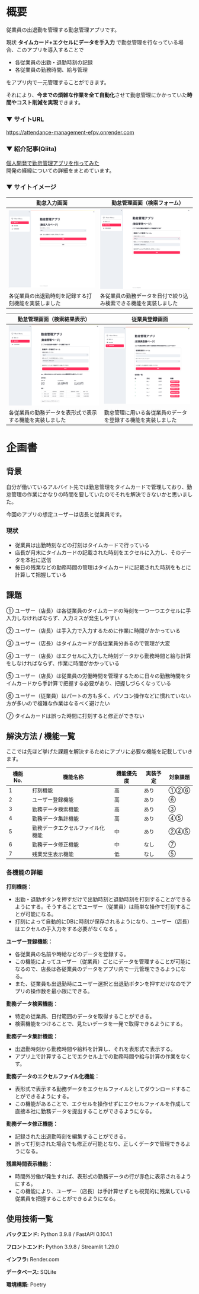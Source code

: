 # 概要
従業員の出退勤を管理する勤怠管理アプリです。 

現状 **タイムカード+エクセルにデータを手入力** で勤怠管理を行なっている場合、このアプリを導入することで
- 各従業員の出勤・退勤時刻の記録
- 各従業員の勤務時間、給与管理  

をアプリ内で一元管理することができます。  

それにより、**今までの煩雑な作業を全て自動化**させて勤怠管理にかかっていた**時間やコスト削減を実現**できます。

### ▼ サイトURL  
https://attendance-management-efpv.onrender.com  

### ▼ 紹介記事(Qiita)
[個人開発で勤怠管理アプリを作ってみた](https://qiita.com/kizataka/items/83bad5c64f7065a98757)  
開発の経緯についての詳細をまとめています。  

### ▼ サイトイメージ
| 勤怠入力画面 |　勤怠管理画面（検索フォーム） |
| ---- | ---- |
| ![勤怠入力画面](app_view/input_screen.png) | ![勤怠管理画面・検索フォーム](app_view/management_screen.png) |
| 各従業員の出退勤時刻を記録する打刻機能を実装しました | 各従業員の勤務データを日付で絞り込み検索できる機能を実装しました |

| 勤怠管理画面（検索結果表示） |　従業員登録画面 |
| ---- | ---- |
| ![勤怠管理画面・検索結果表示](app_view/management_screen_2.png) | ![従業員登録画面](app_view/registration_screen.png) |
| 各従業員の勤務データを表形式で表示する機能を実装しました | 勤怠管理に用いる各従業員のデータを登録する機能を実装しました |

# 企画書
## 背景
自分が働いているアルバイト先では勤怠管理をタイムカードで管理しており、勤怠管理の作業にかなりの時間を要していたのでそれを解決できないかと思いました。  

今回のアプリの想定ユーザーは店長と従業員です。  

### 現状
- 従業員は出勤時刻などの打刻はタイムカードで行っている
- 店長が月末にタイムカードの記載された時刻をエクセルに入力し、そのデータを本社に送信
- 毎日の残業などの勤務時間の管理はタイムカードに記載された時刻をもとに計算して把握している  

## 課題  
① ユーザー（店長）は各従業員のタイムカードの時刻を一つ一つエクセルに手入力しなければならず、入力ミスが発生しやすい  

② ユーザー（店長）は手入力で入力するために作業に時間がかかっている  

③ ユーザー（店長）はタイムカードが各従業員分あるので管理が大変  

④ ユーザー（店長）はエクセルに入力した時刻データから勤務時間と給与計算をしなければならず、作業に時間がかかっている  

⑤ ユーザー（店長）は従業員の労働時間を管理するために日々の勤務時間をタイムカードから手計算で把握する必要があり、把握しづらくなっている  

⑥ ユーザー（従業員）はパートの方も多く、パソコン操作などに慣れていない方が多いので複雑な作業はなるべく避けたい  

⑦ タイムカードは誤った時間に打刻すると修正ができない

## 解決方法 / 機能一覧  
ここでは先ほど挙げた課題を解決するためにアプリに必要な機能を記載していきます。  

| 機能No. |　機能名称 | 機能優先度 | 実装予定 | 対象課題 |
| ---- | ---- | ---- | ---- | ---- |
| 1 | 打刻機能 | 高 | あり | ①②⑥ |
| 2 | ユーザー登録機能 | 高 | あり | ⑥ |
| 3 | 勤務データ検索機能 | 高 | あり | ③ |
| 4 | 勤務データ集計機能 | 高 | あり | ④⑤ |
| 5 | 勤務データエクセルファイル化機能 | 中 | あり | ②④⑤|
| 6 | 勤務データ修正機能 | 中 | なし | ⑦ |
| 7 | 残業発生表示機能 | 低 | なし | ⑤ |


### 各機能の詳細
**打刻機能：**
- 出勤・退勤ボタンを押すだけで出勤時刻と退勤時刻を打刻することができるようにする。そうすることでユーザー（従業員）は簡単な操作で打刻することが可能になる。
- 打刻によって自動的にDBに時刻が保存されるようになり、ユーザー（店長）はエクセルの手入力をする必要がなくなる 。 

**ユーザー登録機能：**
- 各従業員の名前や時給などのデータを登録する。
- この機能によってユーザー（従業員）ごとにデータを管理することが可能になるので、店長は各従業員のデータをアプリ内で一元管理できるようになる。
- また、従業員も出退勤時にユーザー選択と出退勤ボタンを押すだけなのでアプリの操作数を最小限にできる。  

**勤務データ検索機能：**
- 特定の従業員、日付範囲のデータを取得することができる。 
- 検索機能をつけることで、見たいデータを一発で取得できるようにする。  

**勤務データ集計機能：**
- 出退勤時刻から勤務時間や給料を計算し、それを表形式で表示する。
- アプリ上で計算することでエクセル上での勤務時間や給与計算の作業をなくす。

**勤務データのエクセルファイル化機能：**
- 表形式で表示する勤務データをエクセルファイルとしてダウンロードすることができるようにする。
- この機能があることで、エクセルを操作せずにエクセルファイルを作成して直接本社に勤務データを提出することができるようになる。  

**勤務データ修正機能：**
- 記録された出退勤時刻を編集することができる。
- 誤って打刻された場合でも修正が可能となり、正しくデータで管理できるようになる。

**残業時間表示機能：**
- 時間外労働が発生すれば、表形式の勤務データの行が赤色に表示されるようにする。
- この機能により、ユーザー（店長）は手計算せずとも視覚的に残業している従業員を把握することができるようになる。

## 使用技術一覧
**バックエンド:** Python 3.9.8 / FastAPI 0.104.1  

**フロントエンド:** Python 3.9.8 / Streamlit 1.29.0  

**インフラ:** Render.com  

**データベース:** SQLite  

**環境構築:** Poetry  
